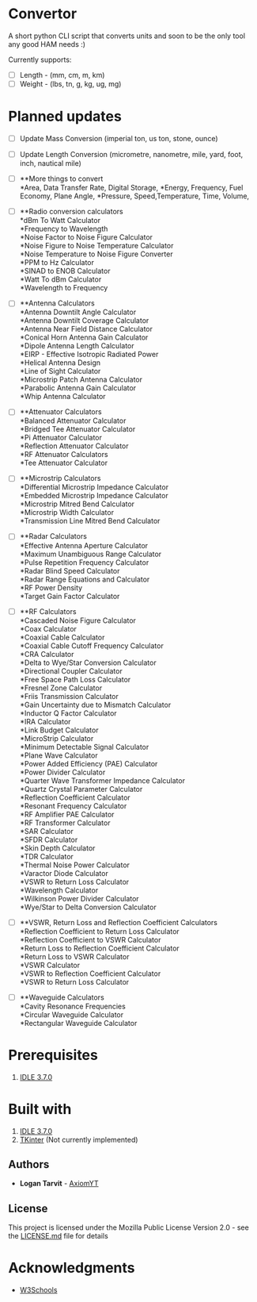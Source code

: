 # Convertor
A short python CLI script that converts units and soon to be the only tool any good HAM needs :)

Currently supports:

- [ ] Length - (mm, cm, m, km)
- [ ] Weight - (lbs, tn, g, kg, ug, mg)

# Planned updates

- [ ] Update Mass Conversion (imperial ton, us ton, stone, ounce)
- [ ] Update Length Conversion (micrometre, nanometre, mile, yard, foot, inch, nautical mile)

- [ ] **More things to convert\
*Area, Data Transfer Rate, Digital Storage, 
*Energy, Frequency, Fuel Economy, Plane Angle,
*Pressure, Speed,Temperature, Time, Volume,

- [ ] **Radio conversion calculators\
*dBm To Watt Calculator\
*Frequency to Wavelength\
*Noise Factor to Noise Figure Calculator\
*Noise Figure to Noise Temperature Calculator\
*Noise Temperature to Noise Figure Converter\
*PPM to Hz Calculator\
*SINAD to ENOB Calculator\
*Watt To dBm Calculator\
*Wavelength to Frequency

- [ ] **Antenna Calculators\
*Antenna Downtilt Angle Calculator\
*Antenna Downtilt Coverage Calculator\
*Antenna Near Field Distance Calculator\
*Conical Horn Antenna Gain Calculator\
*Dipole Antenna Length Calculator\
*EIRP - Effective Isotropic Radiated Power\
*Helical Antenna Design\
*Line of Sight Calculator\
*Microstrip Patch Antenna Calculator\
*Parabolic Antenna Gain Calculator\
*Whip Antenna Calculator

- [ ] **Attenuator Calculators\
*Balanced Attenuator Calculator\
*Bridged Tee Attenuator Calculator\
*Pi Attenuator Calculator\
*Reflection Attenuator Calculator\
*RF Attenuator Calculators\
*Tee Attenuator Calculator

- [ ] **Microstrip Calculators\
*Differential Microstrip Impedance Calculator\
*Embedded Microstrip Impedance Calculator\
*Microstrip Mitred Bend Calculator\
*Microstrip Width Calculator\
*Transmission Line Mitred Bend Calculator

- [ ] **Radar Calculators\
*Effective Antenna Aperture Calculator\
*Maximum Unambiguous Range Calculator\
*Pulse Repetition Frequency Calculator\
*Radar Blind Speed Calculator\
*Radar Range Equations and Calculator\
*RF Power Density\
*Target Gain Factor Calculator

- [ ] **RF Calculators\
*Cascaded Noise Figure Calculator\
*Coax Calculator\
*Coaxial Cable Calculator\
*Coaxial Cable Cutoff Frequency Calculator\
*CRA Calculator\
*Delta to Wye/Star Conversion Calculator\
*Directional Coupler Calculator\
*Free Space Path Loss Calculator\
*Fresnel Zone Calculator\
*Friis Transmission Calculator\
*Gain Uncertainty due to Mismatch Calculator\
*Inductor Q Factor Calculator\
*IRA Calculator\
*Link Budget Calculator\
*MicroStrip Calculator\
*Minimum Detectable Signal Calculator\
*Plane Wave Calculator\
*Power Added Efficiency (PAE) Calculator\
*Power Divider Calculator\
*Quarter Wave Transformer Impedance Calculator\
*Quartz Crystal Parameter Calculator\
*Reflection Coefficient Calculator\
*Resonant Frequency Calculator\
*RF Amplifier PAE Calculator\
*RF Transformer Calculator\
*SAR Calculator\
*SFDR Calculator\
*Skin Depth Calculator\
*TDR Calculator\
*Thermal Noise Power Calculator\
*Varactor Diode Calculator\
*VSWR to Return Loss Calculator\
*Wavelength Calculator\
*Wilkinson Power Divider Calculator\
*Wye/Star to Delta Conversion Calculator

- [ ] **VSWR, Return Loss and Reflection Coefficient Calculators\
*Reflection Coefficient to Return Loss Calculator\
*Reflection Coefficient to VSWR Calculator\
*Return Loss to Reflection Coefficient Calculator\
*Return Loss to VSWR Calculator\
*VSWR Calculator\
*VSWR to Reflection Coefficient Calculator\
*VSWR to Return Loss Calculator

- [ ] **Waveguide Calculators\
*Cavity Resonance Frequencies\
*Circular Waveguide Calculator\
*Rectangular Waveguide Calculator

# Prerequisites

1) [IDLE 3.7.0](https://www.python.org/downloads/release/python-370/)

# Built with

1) [IDLE 3.7.0](https://www.python.org/downloads/release/python-370/)
2) [TKinter](https://wiki.python.org/moin/TkInter) (Not currently implemented)

## Authors

* **Logan Tarvit** - [AxiomYT](https://github.com/AxiomYT)

## License

This project is licensed under the Mozilla Public License Version 2.0 - see the [LICENSE.md](LICENSE.md) file for details

# Acknowledgments

* [W3Schools](https://www.w3schools.com/python/)
